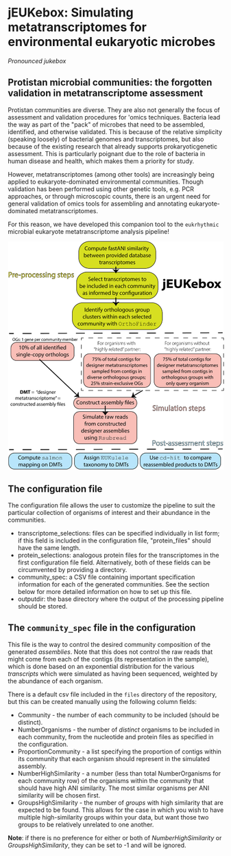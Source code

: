 # jEUKebox: Simulating metatranscriptomes for environmental eukaryotic microbes
_Pronounced jukebox_

## Protistan microbial communities: the forgotten validation in metatranscriptome assessment

Protistan communities are diverse. They are also not generally the focus of assessment and validation procedures for 'omics techniques. Bacteria lead the way as part of the "pack" of microbes that need to be assembled, identified, and otherwise validated. This is because of the relative simplicity (speaking loosely) of bacterial genomes and transcriptomes, but also because of the existing research that already supports prokaryoticgenetic assessment. This is particularly poignant due to the role of bacteria in human disease and health, which makes them a priority for study. 

However, metatranscriptomes (among other tools) are increasingly being applied to eukaryote-dominated environmental communities. Though validation has been performed using other genetic tools, e.g. PCR approaches, or through microscopic counts, there is an urgent need for general validation of omics tools for assembling and annotating eukaryote-dominated metatranscriptomes. 

For this reason, we have developed this companion tool to the `eukrhythmic` microbial eukaryote metatranscriptome analysis pipeline!

![the jEUKebox pipeline](files/jEUKebox-pipeline.png)

## The configuration file

The configuration file allows the user to customize the pipeline to suit the particular collection of organisms of interest and their abundance in the communities.

- transcriptome_selections: files can be specified individually in list form; if this field is included in the configuration file, "protein_files" should have the same length.
- protein_selections: analogous protein files for the transcriptomes in the first configuration file field. Alternatively, both of these fields can be circumvented by providing a directory.
- community_spec: a CSV file containing important specification information for each of the generated communities. See the section below for more detailed information on how to set up this file.
- outputdir: the base directory where the output of the processing pipeline should be stored. 


## The `community_spec` file in the configuration

This file is the way to control the desired community composition of the generated _assemblies_. Note that this does not control the raw reads that might come from each of the contigs (its representation in the sample), which is done based on an exponential distribution for the various _transcripts_ which were simulated as having been sequenced, weighted by the abundance of each organism. 

There is a default csv file included in the `files` directory of the repository, but this can be created manually using the following column fields:

- Community - the number of each community to be included (should be distinct).
- NumberOrganisms - the number of _distinct_ organisms to be included in each community, from the nucleotide and protein files as specified in the configuration.
- ProportionCommunity - a list specifying the proportion of contigs within its community that each organism should represent in the simulated assembly.
- NumberHighSimilarity - a number (less than total NumberOrganisms for each community row) of the organisms within the community that should have high ANI similarity. The most similar organisms per ANI similarity will be chosen first. 
- GroupsHighSimilarity - the number of _groups_ with high similarity that are expected to be found. This allows for the case in which you wish to have multiple high-similarity groups within your data, but want those two groups to be relatively unrelated to one another.

**Note**: if there is no preference for either or both of _NumberHighSimilarity_ or _GroupsHighSimilarity_, they can be set to -1 and will be ignored.